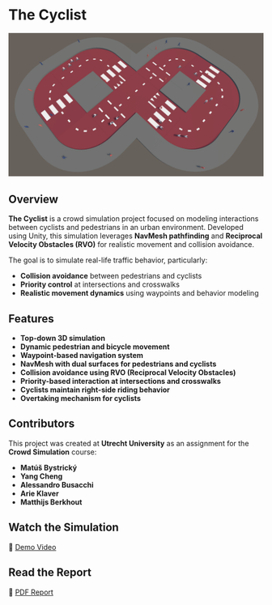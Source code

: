 # The Cyclist

![Simulation Preview](assets/Final_4k_Image_Overview.png)
## Overview
**The Cyclist** is a crowd simulation project focused on modeling interactions between cyclists and pedestrians in an urban environment. Developed using Unity, this simulation leverages **NavMesh pathfinding** and **Reciprocal Velocity Obstacles (RVO)** for realistic movement and collision avoidance. 

The goal is to simulate real-life traffic behavior, particularly:
- **Collision avoidance** between pedestrians and cyclists
- **Priority control** at intersections and crosswalks
- **Realistic movement dynamics** using waypoints and behavior modeling

## Features
- **Top-down 3D simulation**
- **Dynamic pedestrian and bicycle movement**
- **Waypoint-based navigation system**
- **NavMesh with dual surfaces for pedestrians and cyclists**
- **Collision avoidance using RVO (Reciprocal Velocity Obstacles)**
- **Priority-based interaction at intersections and crosswalks**
- **Cyclists maintain right-side riding behavior**
- **Overtaking mechanism for cyclists**

## Contributors
This project was created at **Utrecht University** as an assignment for the **Crowd Simulation** course:
- **Matúš Bystrický**
- **Yang Cheng**
- **Alessandro Busacchi**
- **Arie Klaver**
- **Matthijs Berkhout**

## Watch the Simulation
🎥 [Demo Video](https://github.com/matus01/The_Cyclist/blob/main/assets/Video_Showing_Seperate_Features.mp4)

## Read the Report
📄 [PDF Report](assets/Report.pdf)
